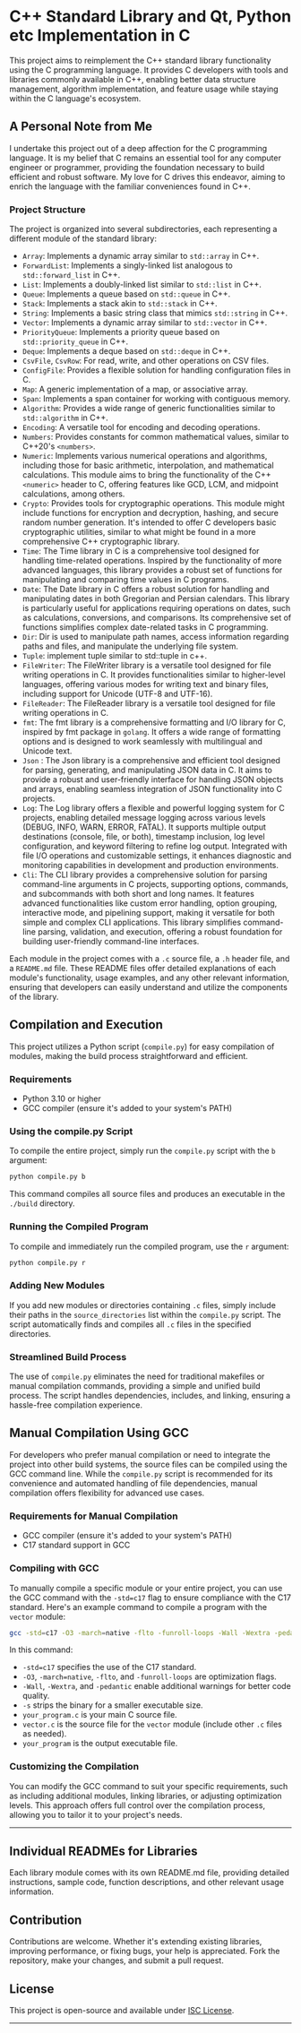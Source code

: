 # C++ Standard Library and Qt, Python etc Implementation in C

This project aims to reimplement the C++ standard library functionality using the C programming language. It provides C developers with tools and libraries commonly available in C++, enabling better data structure management, algorithm implementation, and feature usage while staying within the C language's ecosystem.

## A Personal Note from Me

I undertake this project out of a deep affection for the C programming language. It is my belief that C remains an essential tool for any computer engineer or programmer, providing the foundation necessary to build efficient and robust software. My love for C drives this endeavor, aiming to enrich the language with the familiar conveniences found in C++.

### Project Structure

The project is organized into several subdirectories, each representing a different module of the standard library:

- `Array`: Implements a dynamic array similar to `std::array` in C++.
- `ForwardList`: Implements a singly-linked list analogous to `std::forward_list` in C++.
- `List`: Implements a doubly-linked list similar to `std::list` in C++.
- `Queue`: Implements a queue based on `std::queue` in C++.
- `Stack`: Implements a stack akin to `std::stack` in C++.
- `String`: Implements a basic string class that mimics `std::string` in C++.
- `Vector`: Implements a dynamic array similar to `std::vector` in C++.
- `PriorityQueue`: Implements a priority queue based on `std::priority_queue` in C++.
- `Deque`: Implements a deque based on `std::deque` in C++.
- `CsvFile`, `CsvRow`: For read, write, and other operations on CSV files.
- `ConfigFile`: Provides a flexible solution for handling configuration files in C.
- `Map`: A generic implementation of a map, or associative array.
- `Span`: Implements a span container for working with contiguous memory.
- `Algorithm`: Provides a wide range of generic functionalities similar to `std::algorithm` in C++.
- `Encoding`: A versatile tool for encoding and decoding operations.
- `Numbers`: Provides constants for common mathematical values, similar to C++20's `<numbers>`.
- `Numeric`: Implements various numerical operations and algorithms, including those for basic arithmetic, interpolation, and mathematical calculations. This module aims to bring the functionality of the C++ `<numeric>` header to C, offering features like GCD, LCM, and midpoint calculations, among others.
- `Crypto`: Provides tools for cryptographic operations. This module might include functions for encryption and decryption, hashing, and secure random number generation. It's intended to offer C developers basic cryptographic utilities, similar to what might be found in a more comprehensive C++ cryptographic library.
- `Time`: The Time library in C is a comprehensive tool designed for handling time-related operations. Inspired by the functionality of more advanced languages, this library provides a robust set of functions for manipulating and comparing time values in C programs.
- `Date`: The Date library in C offers a robust solution for handling and manipulating dates in both Gregorian and Persian calendars. This library is particularly useful for applications requiring operations on dates, such as calculations, conversions, and comparisons. Its comprehensive set of functions simplifies complex date-related tasks in C programming.
- `Dir`: Dir  is used to manipulate path names, access information regarding paths and files, and manipulate the underlying file system.
- `Tuple`: implement tuple similar to std::tuple in c++.
- `FileWriter`: The FileWriter library is a versatile tool designed for file writing operations in C. It provides functionalities similar to higher-level languages, offering various modes for writing text and binary files, including support for Unicode (UTF-8 and UTF-16).
- `FileReader`: The FileReader library is a versatile tool designed for file writing operations in C.
- `fmt`: The fmt library is a comprehensive formatting and I/O library for C, inspired by fmt package in `golang`. It offers a wide range of formatting options and is designed to work seamlessly with multilingual and Unicode text.
- `Json` : The Json library is a comprehensive and efficient tool designed for parsing, generating, and manipulating JSON data in C. It aims to provide a robust and user-friendly interface for handling JSON objects and arrays, enabling seamless integration of JSON functionality into C projects.
- `Log`: The Log library offers a flexible and powerful logging system for C projects, enabling detailed message logging across various levels (DEBUG, INFO, WARN, ERROR, FATAL). It supports multiple output destinations (console, file, or both), timestamp inclusion, log level configuration, and keyword filtering to refine log output. Integrated with file I/O operations and customizable settings, it enhances diagnostic and monitoring capabilities in development and production environments.
- `Cli`: The CLI library provides a comprehensive solution for parsing command-line arguments in C projects, supporting options, commands, and subcommands with both short and long names. It features advanced functionalities like custom error handling, option grouping, interactive mode, and pipelining support, making it versatile for both simple and complex CLI applications. This library simplifies command-line parsing, validation, and execution, offering a robust foundation for building user-friendly command-line interfaces.


Each module in the project comes with a `.c` source file, a `.h` header file, and a `README.md` file. These README files offer detailed explanations of each module's functionality, usage examples, and any other relevant information, ensuring that developers can easily understand and utilize the components of the library.


## Compilation and Execution

This project utilizes a Python script (`compile.py`) for easy compilation of modules, making the build process straightforward and efficient.

### Requirements
- Python 3.10 or higher
- GCC compiler (ensure it's added to your system's PATH)

### Using the compile.py Script

To compile the entire project, simply run the `compile.py` script with the `b` argument:

```bash
python compile.py b
```

This command compiles all source files and produces an executable in the `./build` directory.

### Running the Compiled Program

To compile and immediately run the compiled program, use the `r` argument:

```bash
python compile.py r
```

### Adding New Modules

If you add new modules or directories containing `.c` files, simply include their paths in the `source_directories` list within the `compile.py` script. The script automatically finds and compiles all `.c` files in the specified directories.

### Streamlined Build Process

The use of `compile.py` eliminates the need for traditional makefiles or manual compilation commands, providing a simple and unified build process. The script handles dependencies, includes, and linking, ensuring a hassle-free compilation experience.


## Manual Compilation Using GCC

For developers who prefer manual compilation or need to integrate the project into other build systems, the source files can be compiled using the GCC command line. While the `compile.py` script is recommended for its convenience and automated handling of file dependencies, manual compilation offers flexibility for advanced use cases.

### Requirements for Manual Compilation
- GCC compiler (ensure it's added to your system's PATH)
- C17 standard support in GCC

### Compiling with GCC

To manually compile a specific module or your entire project, you can use the GCC command with the `-std=c17` flag to ensure compliance with the C17 standard. Here's an example command to compile a program with the `vector` module:

```bash
gcc -std=c17 -O3 -march=native -flto -funroll-loops -Wall -Wextra -pedantic -s -o your_program your_program.c vector.c
```

In this command:
- `-std=c17` specifies the use of the C17 standard.
- `-O3`, `-march=native`, `-flto`, and `-funroll-loops` are optimization flags.
- `-Wall`, `-Wextra`, and `-pedantic` enable additional warnings for better code quality.
- `-s` strips the binary for a smaller executable size.
- `your_program.c` is your main C source file.
- `vector.c` is the source file for the `vector` module (include other `.c` files as needed).
- `your_program` is the output executable file.

### Customizing the Compilation

You can modify the GCC command to suit your specific requirements, such as including additional modules, linking libraries, or adjusting optimization levels. This approach offers full control over the compilation process, allowing you to tailor it to your project's needs.

---

## Individual READMEs for Libraries

Each library module comes with its own README.md file, providing detailed instructions, sample code, function descriptions, and other relevant usage information.

## Contribution

Contributions are welcome. Whether it's extending existing libraries, improving performance, or fixing bugs, your help is appreciated. Fork the repository, make your changes, and submit a pull request.

## License

This project is open-source and available under [ISC License](LICENSE).

---


